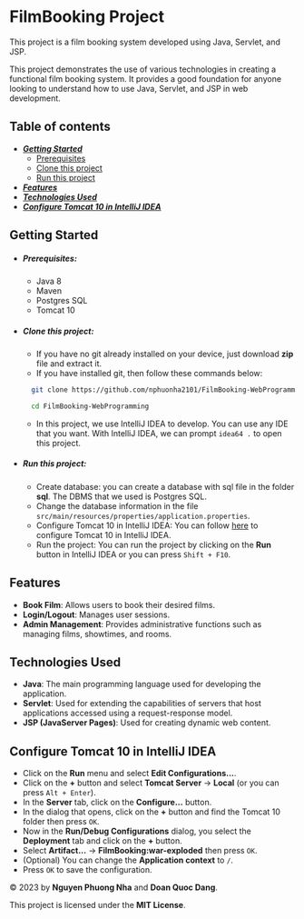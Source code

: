 # FilmBooking Project

This project is a film booking system developed using Java, Servlet, and JSP.

This project demonstrates the use of various technologies in creating a functional film booking system. It provides a
good foundation for anyone looking to understand how to use Java, Servlet, and JSP in web development.

## Table of contents

- ***[Getting Started](#getting-started)***
  - [Prerequisites](#prerequisites)
  - [Clone this project](#clone-this-project)
  - [Run this project](#run-this-project)
- ***[Features](#features)***
- ***[Technologies Used](#technologies-used)***
- ***[Configure Tomcat 10 in IntelliJ IDEA](#configure-tomcat-10-in-intellij-idea)***

## Getting Started

- ##### Prerequisites:
    - Java 8
    - Maven
    - Postgres SQL
    - Tomcat 10

- ##### Clone this project:
    - If you have no git already installed on your device, just download **zip** file and extract it.
    - If you have installed git, then follow these commands below:
  ```bash 
    git clone https://github.com/nphuonha2101/FilmBooking-WebProgramming.git
  ```
  ```bash 
    cd FilmBooking-WebProgramming
  ```
    - In this project, we use IntelliJ IDEA to develop. You can use any IDE that you want. With IntelliJ IDEA, we can prompt `idea64 .` to open this project.

- ##### Run this project:
    - Create database: you can create a database with sql file in the folder **sql**. The DBMS that we used is Postgres SQL.
    - Change the database information in the file ```src/main/resources/properties/application.properties```.
    - Configure Tomcat 10 in IntelliJ IDEA: You can follow [here](#configure-tomcat-10-in-intellij-idea) to configure Tomcat 10 in IntelliJ IDEA. 
    - Run the project: You can run the project by clicking on the **Run** button in IntelliJ IDEA or you can press `Shift + F10`.
  
## Features

- **Book Film**: Allows users to book their desired films.
- **Login/Logout**: Manages user sessions.
- **Admin Management**: Provides administrative functions such as managing films, showtimes, and rooms.

## Technologies Used

- **Java**: The main programming language used for developing the application.
- **Servlet**: Used for extending the capabilities of servers that host applications accessed using a request-response model.
- **JSP (JavaServer Pages)**: Used for creating dynamic web content.

## Configure Tomcat 10 in IntelliJ IDEA

- Click on the **Run** menu and select **Edit Configurations...**.
- Click on the **+** button and select **Tomcat Server** -> **Local** (or you can press `Alt + Enter`).
- In the **Server** tab, click on the **Configure...** button.
- In the dialog that opens, click on the **+** button and find the Tomcat 10 folder then press `OK`. 
- Now in the **Run/Debug Configurations** dialog, you select the **Deployment** tab and click on the **+** button.
- Select **Artifact...** -> **FilmBooking:war-exploded** then press `OK`.
- (Optional) You can change the **Application context** to `/`.
- Press `OK` to save the configuration.

&copy; 2023 by **Nguyen Phuong Nha** and **Doan Quoc Dang**.

This project is licensed under the **MIT License**.
